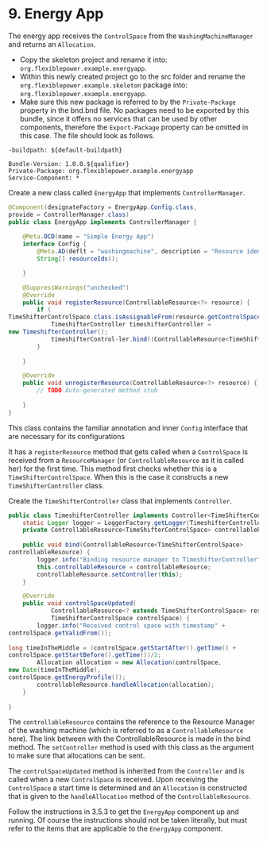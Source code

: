 # 9. Energy App

The energy app receives the `ControlSpace` from the `WashingMachineManager` and returns an `Allocation`.

* Copy the skeleton project and rename it into: `org.flexiblepower.example.energyapp`.
* Within this newly created project go to the src folder and rename the `org.flexiblepower.example.skeleton` package into: `org.flexiblepower.example.energyapp`.
* Make sure this new package is referred to by the `Private-Package` property in the bnd.bnd file. No packages need to be exported by this bundle, since it offers no services that can be used by other components, therefore the `Export-Package` property can be omitted in this case. The file should look as follows.

```
-buildpath: ${default-buildpath}

Bundle-Version: 1.0.0.${qualifier}
Private-Package: org.flexiblepower.example.energyapp
Service-Component: *
```

Create a new class called `EnergyApp` that implements `ControllerManager`.

```java
@Component(designateFactory = EnergyApp.Config.class,
provide = ControllerManager.class)
public class EnergyApp implements ControllerManager {
	
	@Meta.OCD(name = "Simple Energy App")
	interface Config {
		@Meta.AD(deflt = "washingmachine", description = "Resource identifier")
		String[] resourceIds();

	}

	@SuppressWarnings("unchecked")
	@Override
	public void registerResource(ControllableResource<?> resource) {
		if (
TimeShifterControlSpace.class.isAssignableFrom(resource.getControlSpaceType())) {
			TimeshifterController timeshifterController =
new TimeshifterController();
			timeshifterControl-ler.bind((ControllableResource<TimeShifterControlSpace>) resource);
		}
		
	}

	@Override
	public void unregisterResource(ControllableResource<?> resource) {
		// TODO Auto-generated method stub
		
	}
}
```

This class contains the familiar annotation and inner `Config` interface that are necessary for its configurations

It has a `registerResource` method that gets called when a `ControlSpace` is received from a `ResourceManager` (or `ControllableResource` as it is called her) for the first time. This method first checks whether this is a `TimeShifterControlSpace`. When this is the case it constructs a new `TimeShifterController` class.

Create the `TimeShifterController` class that implements `Controller`.

```java
public class TimeshifterController implements Controller<TimeShifterControlSpace> {
	static Logger logger = LoggerFactory.getLogger(TimeshifterController.class);
	private ControllableResource<TimeShifterControlSpace> controllableResource;
	
	public void bind(ControllableResource<TimeShifterControlSpace>
controllableResource) {
		logger.info("Binding resource manager to TimeshifterController");
		this.controllableResource = controllableResource;
		controllableResource.setController(this);
	}

	@Override
	public void controlSpaceUpdated(
			ControllableResource<? extends TimeShifterControlSpace> resource,
			TimeShifterControlSpace controlSpace) {
		logger.info("Received control space with timestamp" +
controlSpace.getValidFrom());
		
long timeInTheMiddle = (controlSpace.getStartAfter().getTime() +
controlSpace.getStartBefore().getTime())/2;
		Allocation allocation = new Allocation(controlSpace,
new Date(timeInTheMiddle),
controlSpace.getEnergyProfile());
		controllableResource.handleAllocation(allocation);
	}
	
}
```

The `controllableResource` contains the reference to the Resource Manager of the washing machine (which is referred to as a `ControllableResource` here). The link between with the ControllableResource is made in the bind method. The `setController` method is used with this class as the argument to make sure that allocations can be sent.

The `controlSpaceUpdated` method is inherited from the `Controller` and is called when a new `ControlSpace` is received. Upon receiving the `ControlSpace` a start time is determined and an `Allocation` is constructed that is given to the `handleAllocation` method of the `ControllableResource`.

Follow the instructions in 3.5.3 to get the `EnergyApp` component up and running. Of course the instructions should not be taken literally, but must refer to the items that are applicable to the `EnergyApp` component.